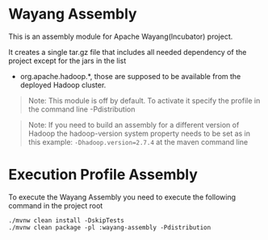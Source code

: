 <!---
Licensed to the Apache Software Foundation (ASF) under one
or more contributor license agreements.  See the NOTICE file
distributed with this work for additional information
regarding copyright ownership.  The ASF licenses this file
to you under the Apache License, Version 2.0 (the
"License"); you may not use this file except in compliance
with the License.  You may obtain a copy of the License at

  http://www.apache.org/licenses/LICENSE-2.0

Unless required by applicable law or agreed to in writing,
software distributed under the License is distributed on an
"AS IS" BASIS, WITHOUT WARRANTIES OR CONDITIONS OF ANY
KIND, either express or implied.  See the License for the
specific language governing permissions and limitations
under the License.
--->

# Wayang Assembly
This is an assembly module for Apache Wayang(Incubator) project.

It creates a single tar.gz file that includes all needed dependency of the project
except for the jars in the list

- org.apache.hadoop.*, those are supposed to be available from the deployed Hadoop cluster.

> Note: This module is off by default. To activate it specify the profile in the command line
-Pdistribution

> Note: If you need to build an assembly for a different version of Hadoop the
> hadoop-version system property needs to be set as in this example: `-Dhadoop.version=2.7.4` at the 
> maven command line


# Execution Profile Assembly

To execute the Wayang Assembly you need to execute the following command in the project root

```shell
./mvnw clean install -DskipTests 
./mvnw clean package -pl :wayang-assembly -Pdistribution
```
